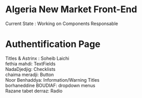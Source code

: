 # Algeria New Market Front-End
Current State : 
Working on Components 
Responsable
# Authentification Page

Titles & Astrinx : Soheib Laichi <br />
fethia mahdi:  TextFields <br />
NadaDjedjig:  Checklists <br />
chaima meradji:  Button <br />
Noor Benhaddya:  Information/Warning Titles <br />
borhaneddine BOUDIAF:  dropdown menus <br />
Razane tabet derraz:  Radio

